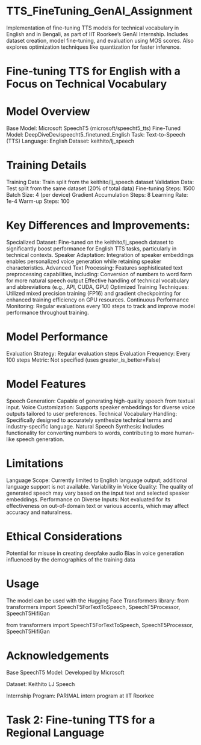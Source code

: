 # TTS_FineTuning_GenAI_Assignment
Implementation of fine-tuning TTS models for technical vocabulary in English and in Bengali, as part of IIT Roorkee’s GenAI Internship. Includes dataset creation, model fine-tuning, and evaluation using MOS scores. Also explores optimization techniques like quantization for faster inference.
# Fine-tuning TTS for English with a Focus on Technical Vocabulary
# Model Overview
Base Model: Microsoft SpeechT5 (microsoft/speecht5_tts)
Fine-Tuned Model: DeepDiveDev/speecht5_finetuned_English
Task: Text-to-Speech (TTS)
Language: English
Dataset: keithito/lj_speech

# Training Details
Training Data: Train split from the keithito/lj_speech dataset
Validation Data: Test split from the same dataset (20% of total data)
Fine-tuning Steps: 1500
Batch Size: 4 (per device)
Gradient Accumulation Steps: 8
Learning Rate: 1e-4
Warm-up Steps: 100

# Key Differences and Improvements:
Specialized Dataset: Fine-tuned on the keithito/lj_speech dataset to significantly boost performance for English TTS tasks, particularly in technical contexts.
Speaker Adaptation: Integration of speaker embeddings enables personalized voice generation while retaining speaker characteristics.
Advanced Text Processing: Features sophisticated text preprocessing capabilities, including:
Conversion of numbers to word form for more natural speech output
Effective handling of technical vocabulary and abbreviations (e.g., API, CUDA, GPU)
Optimized Training Techniques: Utilized mixed precision training (FP16) and gradient checkpointing for enhanced training efficiency on GPU resources.
Continuous Performance Monitoring: Regular evaluations every 100 steps to track and improve model performance throughout training.

# Model Performance
Evaluation Strategy: Regular evaluation steps
Evaluation Frequency: Every 100 steps
Metric: Not specified (uses greater_is_better=False)

# Model Features
Speech Generation: Capable of generating high-quality speech from textual input.
Voice Customization: Supports speaker embeddings for diverse voice outputs tailored to user preferences.
Technical Vocabulary Handling: Specifically designed to accurately synthesize technical terms and industry-specific language.
Natural Speech Synthesis: Includes functionality for converting numbers to words, contributing to more human-like speech generation.


# Limitations
Language Scope: Currently limited to English language output; additional language support is not available.
Variability in Voice Quality: The quality of generated speech may vary based on the input text and selected speaker embeddings.
Performance on Diverse Inputs: Not evaluated for its effectiveness on out-of-domain text or various accents, which may affect accuracy and naturalness.

# Ethical Considerations
Potential for misuse in creating deepfake audio
Bias in voice generation influenced by the demographics of the training data

# Usage
The model can be used with the Hugging Face Transformers library:
from transformers import SpeechT5ForTextToSpeech, SpeechT5Processor, SpeechT5HifiGan

from transformers import SpeechT5ForTextToSpeech, SpeechT5Processor, SpeechT5HifiGan



# Acknowledgements
Base SpeechT5 Model: Developed by Microsoft

Dataset: Keithito LJ Speech

Internship Program: PARIMAL intern program at IIT Roorkee



# Task 2: Fine-tuning TTS for a Regional Language

